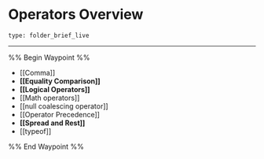 # Operators Overview
 
```ccard
type: folder_brief_live
```
 
---

%% Begin Waypoint %%
- [[Comma]]
- **[[Equality Comparison]]**
- **[[Logical Operators]]**
- [[Math operators]]
- [[null coalescing operator]]
- [[Operator Precedence]]
- **[[Spread and Rest]]**
- [[typeof]]

%% End Waypoint %%